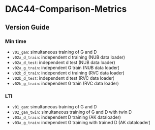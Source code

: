 # DAC44-Comparison-Metrics

## Version Guide
### Min time
* `v01_gan`: simultaneous training of G and D
* `v02a_d_train`: independent d training (NUB data loader)
* `v02a_d_test`: independent d test (NUB data loader)
* `v02a_g_train`: independent G train (NUB data loader)
* `v02b_d_train`: independent d training (RVC data loader)
* `v02b_d_test`: independent d test (RVC data loader)
* `v02b_g_train`: independent G train (RVC data loader)

### LTI
* `v01_gan`: simultaneous training of G and D
* `v02_gan_twin`: simultaneous training of G and D with twin D
* `v03a_d_train`: independent D training (AK dataloader)
* `v03a_g_train`: independent G training with trained D (AK dataloader)

